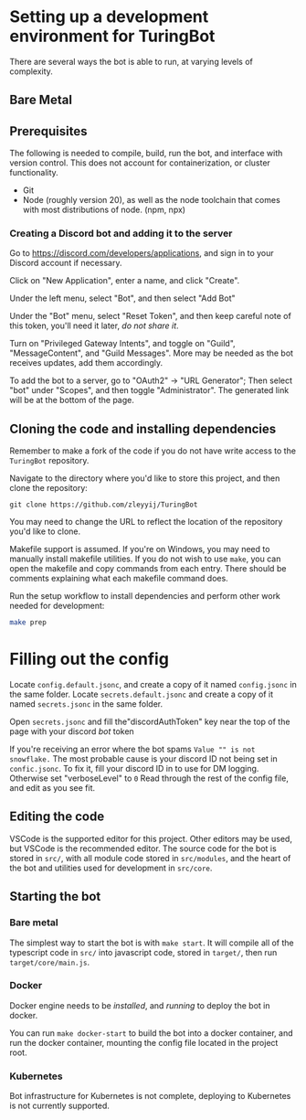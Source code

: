 # Setting up a development environment for TuringBot
There are several ways the bot is able to run, at varying levels of complexity. 

## Bare Metal
## Prerequisites
The following is needed to compile, build, run the bot, and interface with version control. This does not account for containerization, or cluster functionality. 
- Git
- Node (roughly version 20), as well as the node toolchain that comes with most distributions of node. (npm, npx)

### Creating a Discord bot and adding it to the server
Go to https://discord.com/developers/applications, and sign in to your Discord account if necessary.

Click on "New Application", enter a name, and click "Create".

Under the left menu, select "Bot", and then select "Add Bot"

Under the "Bot" menu, select "Reset Token", and then keep careful note of this token, you'll need it later, *do not share it*.

Turn on "Privileged Gateway Intents", and toggle on "Guild", "MessageContent", and "Guild Messages". More may be needed as the bot receives updates, add them accordingly.

To add the bot to a server, go to "OAuth2" -> "URL Generator"; Then select "bot" under "Scopes", and then toggle "Administrator". The generated link will be at the bottom of the page.



## Cloning the code and installing dependencies
Remember to make a fork of the code if you do not have write access to the `TuringBot` repository. 

Navigate to the directory where you'd like to store this project, and then clone the repository:
```
git clone https://github.com/zleyyij/TuringBot
``` 
You may need to change the URL to reflect the location of the repository you'd like to clone.

Makefile support is assumed. If you're on Windows, you may need to manually install makefile utilities. If you do not wish to use `make`, you can open the makefile and copy commands from each entry. There should be comments explaining what each makefile command does.

Run the setup workflow to install dependencies and perform other work needed for development:
```sh
make prep
```

# Filling out the config
Locate `config.default.jsonc`, and create a copy of it named `config.jsonc` in the same folder. 
Locate `secrets.default.jsonc` and create a copy of it named `secrets.jsonc` in the same folder. 

Open `secrets.jsonc` and fill the"discordAuthToken" key near the top of the page with your discord *bot* token 

If you're receiving an error where the bot spams `Value "" is not snowflake.` The most probable cause is your discord ID not being set in `confic.jsonc`. To fix it, fill your discord ID in to use for DM logging. Otherwise set "verboseLevel" to `0` 
Read through the rest of the config file, and edit as you see fit.

## Editing the code
VSCode is the supported editor for this project. Other editors may be used, but VSCode is the recommended editor. The source code for the bot is stored in `src/`, with all module code stored in `src/modules`, and the heart of the bot and utilities used for development in `src/core`.

## Starting the bot
### Bare metal
The simplest way to start the bot is with `make start`. It will compile all of the typescript code in `src/` into javascript code, stored in `target/`, then run `target/core/main.js`.

### Docker
Docker engine needs to be *installed*, and *running* to deploy the bot in docker. 

You can run `make docker-start` to build the bot into a docker container, and run the docker container, mounting the config file located in the project root.

### Kubernetes
Bot infrastructure for Kubernetes is not complete, deploying to Kubernetes is not currently supported.